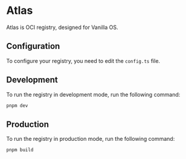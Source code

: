 # Atlas

Atlas is OCI registry, designed for Vanilla OS.

## Configuration

To configure your registry, you need to edit the `config.ts` file.

## Development

To run the registry in development mode, run the following command:

```bash
pnpm dev
```

## Production

To run the registry in production mode, run the following command:

```bash
pnpm build
```
